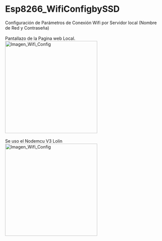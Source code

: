 # Esp8266_WifiConfigbySSD
Configuración de Parámetros de Conexión Wifi por Servidor local (Nombre de Red y Contraseña)
<br><br>
Pantallazo de la Pagina web Local.<br>
<img alt="Imagen_Wifi_Config" width="300" src="https://image.ibb.co/g3nto0/wifi-Config.jpg"><br><br>
Se uso el Nodemcu V3 Lolin<br>
<img alt="Imagen_Wifi_Config" width="300" src="https://www.robotistan.com/nodemcu-lolin-esp8266-developement-board-usb-chip-ch340-19703-67-B.jpg">
